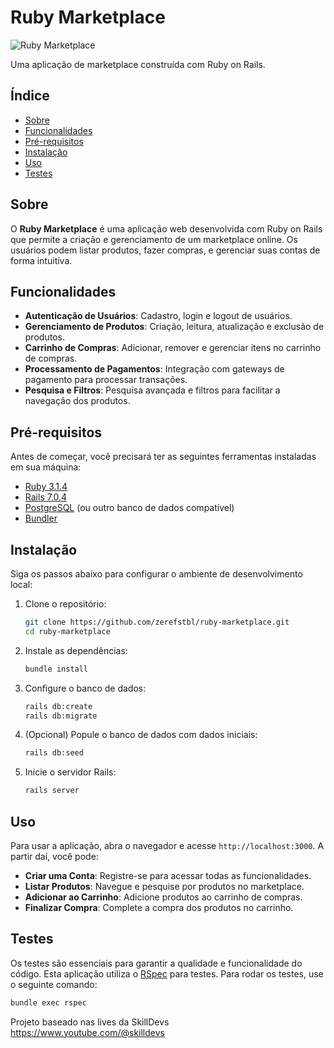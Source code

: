 # Ruby Marketplace

![Ruby Marketplace](https://upload.wikimedia.org/wikipedia/commons/thumb/6/62/Ruby_On_Rails_Logo.svg/1200px-Ruby_On_Rails_Logo.svg.png)

Uma aplicação de marketplace construída com Ruby on Rails.

## Índice

- [Sobre](#sobre)
- [Funcionalidades](#funcionalidades)
- [Pré-requisitos](#pré-requisitos)
- [Instalação](#instalação)
- [Uso](#uso)
- [Testes](#testes)

## Sobre

O **Ruby Marketplace** é uma aplicação web desenvolvida com Ruby on Rails que permite a criação e gerenciamento de um marketplace online. Os usuários podem listar produtos, fazer compras, e gerenciar suas contas de forma intuitiva.

## Funcionalidades

- **Autenticação de Usuários**: Cadastro, login e logout de usuários.
- **Gerenciamento de Produtos**: Criação, leitura, atualização e exclusão de produtos.
- **Carrinho de Compras**: Adicionar, remover e gerenciar itens no carrinho de compras.
- **Processamento de Pagamentos**: Integração com gateways de pagamento para processar transações.
- **Pesquisa e Filtros**: Pesquisa avançada e filtros para facilitar a navegação dos produtos.

## Pré-requisitos

Antes de começar, você precisará ter as seguintes ferramentas instaladas em sua máquina:

- [Ruby 3.1.4](https://www.ruby-lang.org/en/documentation/installation/)
- [Rails 7.0.4](https://guides.rubyonrails.org/v7.0/getting_started.html)
- [PostgreSQL](https://www.postgresql.org/download/) (ou outro banco de dados compatível)
- [Bundler](https://bundler.io/)

## Instalação

Siga os passos abaixo para configurar o ambiente de desenvolvimento local:

1. Clone o repositório:
    ```sh
    git clone https://github.com/zerefstbl/ruby-marketplace.git
    cd ruby-marketplace
    ```

2. Instale as dependências:
    ```sh
    bundle install
    ```

3. Configure o banco de dados:
    ```sh
    rails db:create
    rails db:migrate
    ```

4. (Opcional) Popule o banco de dados com dados iniciais:
    ```sh
    rails db:seed
    ```

5. Inicie o servidor Rails:
    ```sh
    rails server
    ```

## Uso

Para usar a aplicação, abra o navegador e acesse `http://localhost:3000`. A partir daí, você pode:

- **Criar uma Conta**: Registre-se para acessar todas as funcionalidades.
- **Listar Produtos**: Navegue e pesquise por produtos no marketplace.
- **Adicionar ao Carrinho**: Adicione produtos ao carrinho de compras.
- **Finalizar Compra**: Complete a compra dos produtos no carrinho.

## Testes

Os testes são essenciais para garantir a qualidade e funcionalidade do código. Esta aplicação utiliza o [RSpec](https://rspec.info/) para testes. Para rodar os testes, use o seguinte comando:

```sh
bundle exec rspec
```
Projeto baseado nas lives da SkillDevs https://www.youtube.com/@skilldevs
